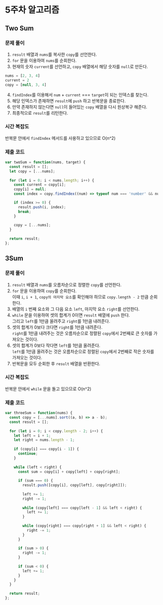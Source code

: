 # 5주차 알고리즘
## Two Sum
### 문제 풀이
1. `result` 배열과 `nums`를 복사한 `copy`를 선언한다.
2. `for` 문을 이용하여 `nums`를 순회한다.
3. 현재의 숫자 `current`를 선언하고, `copy` 배열에서 해당 숫자를 `null`로 만든다.
```javascript
nums = [2, 3, 4]
current = 2
copy = [null, 3, 4]
```
4. `findIndex`를 이용해서 `num` + `current` === `target`이 되는 인덱스를 찾는다.
5. 해당 인덱스가 존재하면 `result`에 `push` 하고 반복문을 종료한다.
6. 만약 존재하지 않는다면 `null`이 들어있는 `copy` 배열을 다시 원상복구 해준다.
7. 최종적으로 `result`를 리턴한다.

### 시간 복잡도
반복문 안에서 `findIndex` 메서드를 사용하고 있으므로 O(n^2)

### 제출 코드
```javascript
var twoSum = function(nums, target) {
  const result = [];
  let copy = [...nums];
  
  for (let i = 0; i < nums.length; i++) {
    const current = copy[i];
    copy[i] = null;
    const index = copy.findIndex((num) => typeof num === 'number' && num + current === target);

    if (index >= 0) {
      result.push(i, index);
      break;
    }
    
    copy = [...nums];
  }
  
  return result;
};
```

## 3Sum
### 문제 풀이
1. `result` 배열과 `nums`를 오름차순으로 정렬한 `copy`를 선언한다.
2. `for` 문을 이용하여 `copy`를 순회한다.  
  이때 `i`, `i + 1`, `copy의 마지막 요소`를 확인해야 하므로 `copy.length - 2` 만큼 순회한다.
3. 배열의 `i` 번째 요소와 그 다음 요소 `left`, 마지막 요소 `right`를 선언한다.
4. `while` 문을 이용하여 셋의 합계가 0이면 `result` 배열에 `push` 한다.  
  그리고 `left`를 1만큼 올려주고 `right`를 1만큼 내려준다.
5. 셋의 합계가 0보다 크다면 `right`를 1만큼 내려준다.  
  `right`를 1만큼 내려주는 것은 오름차순으로 정렬된 `copy`에서 2번째로 큰 숫자를 가져오는 것이다.
6. 셋의 합계가 0보다 작다면 `left`를 1만큼 올려준다.  
  `left`를 1만큼 올려주는 것은 오름차순으로 정렬된 `copy`에서 2번째로 작은 숫자를 가져오는 것이다.
7. 반복문을 모두 순회한 후 `result` 배열을 반환한다.

### 시간 복잡도
반복문 안에서 `while` 문을 돌고 있으므로 O(n^2)

### 제출 코드
```javascript
var threeSum = function(nums) {
  const copy = [...nums].sort((a, b) => a - b);
  const result = [];
  
  for (let i = 0; i < copy.length - 2; i++) {
    let left = i + 1;
    let right = nums.length - 1;
    
    if (copy[i] === copy[i - 1]) {
      continue;
    }
    
    while (left < right) {
      const sum = copy[i] + copy[left] + copy[right];
      
      if (sum === 0) {
        result.push([copy[i], copy[left], copy[right]]);
        
        left += 1;
        right -= 1;
        
        while (copy[left] === copy[left - 1] && left < right) {
          left += 1;
        }
        
        while (copy[right] === copy[right + 1] && left < right) {
          right -= 1;
        }
      }
      
      if (sum > 0) {
        right -= 1;
      }
      
      if (sum < 0) {
        left += 1;
      }
    }
  }
  
  return result;
};
```
